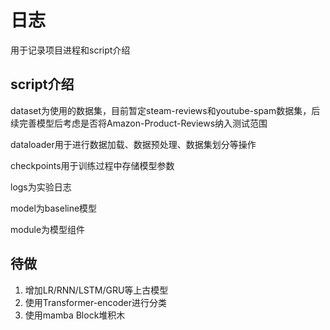 # 日志
用于记录项目进程和script介绍

## script介绍
dataset为使用的数据集，目前暂定steam-reviews和youtube-spam数据集，后续完善模型后考虑是否将Amazon-Product-Reviews纳入测试范围

dataloader用于进行数据加载、数据预处理、数据集划分等操作

checkpoints用于训练过程中存储模型参数

logs为实验日志

model为baseline模型

module为模型组件

## 待做
1. 增加LR/RNN/LSTM/GRU等上古模型
2. 使用Transformer-encoder进行分类
3. 使用mamba Block堆积木


